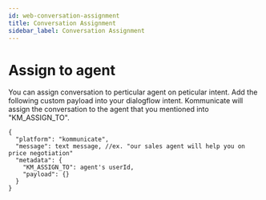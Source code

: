 ```yaml
---
id: web-conversation-assignment
title: Conversation Assignment
sidebar_label: Conversation Assignment
---
```

# Assign to agent
You can assign conversation to perticular agent on peticular intent. Add the following custom payload into your dialogflow intent. Kommunicate will assign the conversation to the agent that you mentioned into "KM_ASSIGN_TO".

```
{
  "platform": "kommunicate",
  "message": text message, //ex. "our sales agent will help you on price negotiation"
  "metadata": {
    "KM_ASSIGN_TO": agent's userId,
    "payload": {}
  }
}
```